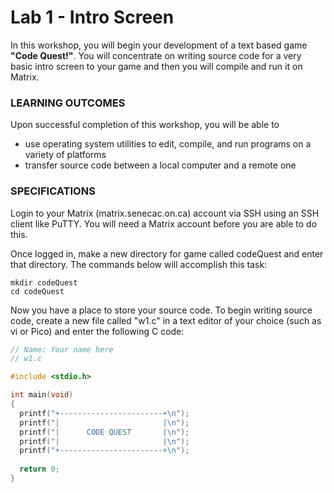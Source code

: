 # Lab 1 - Intro Screen

In this workshop, you will begin your development of a text based game **"Code Quest!"**. You will concentrate on writing source code for a very basic intro screen to your game and then you will compile and run it on Matrix.

### LEARNING OUTCOMES

Upon successful completion of this workshop, you will be able to 
- use operating system utilities to edit, compile, and run programs on a variety of platforms 
- transfer source code between a local computer and a remote one

### SPECIFICATIONS

Login to your Matrix (matrix.senecac.on.ca) account via SSH using an SSH client like PuTTY. You will need a Matrix account before you are able to do this.

Once logged in, make a new directory for game called codeQuest and enter that directory. The commands below will accomplish this task:

```
mkdir codeQuest
cd codeQuest
```

Now you have a place to store your source code. To begin writing source code, create a new file called "w1.c" in a text editor of your choice (such as vi or Pico) and enter the following C code:

```c
// Name: Your name here
// w1.c

#include <stdio.h>

int main(void) 
{
  printf("+-----------------------+\n");
  printf("|                       |\n");
  printf("|      CODE QUEST       |\n");
  printf("|                       |\n");
  printf("+-----------------------+\n");
  
  return 0;
}
```
